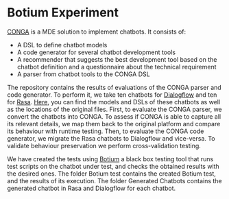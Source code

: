 # Botium Experiment
[CONGA](https://saraperezsoler.github.io/CONGA/) is a MDE solution to implement chatbots. It consists of:
- A DSL to define chatbot models
- A code generator for several chatbot development tools
- A recommender that suggests the best development tool based on the chatbot definition and a questionnaire about the technical requirement
- A parser from chatbot tools to the CONGA DSL

The repository contains the results of evaluations of the CONGA parser and code generator. To perform it, we take ten chatbots for [Dialogflow](https://dialogflow.cloud.google.com/) and ten for [Rasa](https://rasa.com/). [Here](https://github.com/Conga-dsl/ValidationSetup), you can find the models and DSLs of these chatbots as well as the locations of the original files. First, to evaluate the CONGA parser, we convert the chatbots into CONGA. To assess if CONGA is able to capture all its relevant details, we map them back to the original platform and compare its behaviour with runtime testing. Then, to evaluate the CONGA code generator, we migrate the Rasa chatbots to Dialogflow and vice-versa. To validate behaviour preservation we perform cross-validation testing.  

We have created the tests using [Botium](https://botium-docs.readthedocs.io/en/latest/) a black box testing tool that runs test scripts on the chatbot under test, and checks the obtained results with the desired ones.
The folder Botium test contains the created Botium test, and the results of its execution. The folder Generated Chatbots contains the generated chatbot in Rasa and Dialogflow for each chatbot. 

